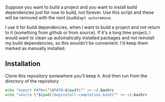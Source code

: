Suppose you want to build a project and you want to install build dependencies just for
now to build, not forever. Use this script and these will be removed with the next
(sudo)`apt autoremove`.

I use it for build dependencies, when I want to build a project and not return to it (something
from github or from source).
If it's a long time project, I would want to clean up automatically installed packages and
not reinstall my build dependencies, so this wouldn't be convenient. I'd keep them marked
as manually installed.

## Installation
Clone this repository somewhere you'll keep it. And then run from the directory of the repository
```bash
echo "export PATH=\"\$PATH:$(pwd)\"" >> ~/.bashrc
echo "source \"$(pwd)/depinstall-completion.bash\"" >> ~/.bashrc
```
